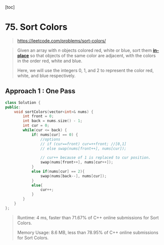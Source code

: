 [toc]

# 75. Sort Colors

> https://leetcode.com/problems/sort-colors/

> Given an array with *n* objects colored red, white or blue, sort them **[in-place](https://en.wikipedia.org/wiki/In-place_algorithm)** so that objects of the same color are adjacent, with the colors in the order red, white and blue.
>
> Here, we will use the integers 0, 1, and 2 to represent the color red, white, and blue respectively.

## Approach 1 : One Pass

```c++
class Solution {
public:
    void sortColors(vector<int>& nums) {
        int front = 0;
        int back = nums.size() - 1;
        int cur = 0;
        while(cur <= back) {
            if( nums[cur] == 0) {
                //options
                // if (cur==front) cur=++front; //[0,1]
                // else swap(nums[front++], nums[cur]);
                
                // cur++ because of 1 is replaced to cur position.
                swap(nums[front++], nums[cur++]);  
            }
            else if(nums[cur] == 2){
                swap(nums[back--], nums[cur]);
            }
            else{
                cur++;
            }
        }
    }
};
```

> Runtime: 4 ms, faster than 71.67% of C++ online submissions for Sort Colors.
>
> Memory Usage: 8.6 MB, less than 78.95% of C++ online submissions for Sort Colors.

